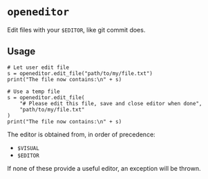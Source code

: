 # `openeditor`
Edit files with your `$EDITOR`, like git commit does.

## Usage
```
# Let user edit file
s = openeditor.edit_file("path/to/my/file.txt")
print("The file now contains:\n" + s)

# Use a temp file
s = openeditor.edit_file(
    "# Please edit this file, save and close editor when done", 
    "path/to/my/file.txt"
)
print("The file now contains:\n" + s) 
```

The editor is obtained from, in order of precedence:

* `$VISUAL`
* `$EDITOR`

If none of these provide a useful editor, an exception will be thrown.
